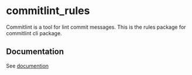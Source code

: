 # commitlint_rules

Commitlint is a tool for lint commit messages.
This is the rules package for commitlint cli package.

## Documentation

See [documention](https://hyiso.github.io/commitlint)